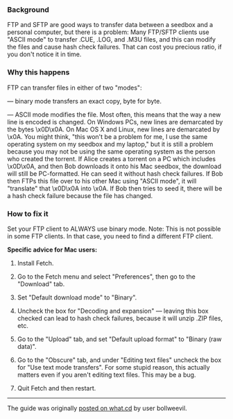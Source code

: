 ### Background

FTP and SFTP are good ways to transfer data between a seedbox and a personal computer, but there is a problem: Many FTP/SFTP clients use "ASCII mode" to transfer .CUE, .LOG, and .M3U files, and this can modify the files and cause hash check failures. That can cost you precious ratio, if you don't notice it in time.

### Why this happens

FTP can transfer files in either of two "modes":

— binary mode transfers an exact copy, byte for byte.

— ASCII mode modifies the file. Most often, this means that the way a new line is encoded is changed. On Windows PCs, new lines are demarcated by the bytes \x0D\x0A. On Mac OS X and Linux, new lines are demarcated by \x0A. You might think, "this won't be a problem for me, I use the same operating system on my seedbox and my laptop," but it is still a problem because you may not be using the same operating system as the person who created the torrent. If Alice creates a torrent on a PC which includes \x0D\x0A, and then Bob downloads it onto his Mac seedbox, the download will still be PC-formatted. He can seed it without hash check failures. If Bob then FTPs this file over to his other Mac using "ASCII mode", it will "translate" that \x0D\x0A into \x0A. If Bob then tries to seed it, there will be a hash check failure because the file has changed.

### How to fix it

Set your FTP client to ALWAYS use binary mode. Note: This is not possible in some FTP clients. In that case, you need to find a different FTP client.

**Specific advice for Mac users:**

1. Install Fetch.

2. Go to the Fetch menu and select "Preferences", then go to the "Download" tab.

3. Set "Default download mode" to "Binary".

4. Uncheck the box for "Decoding and expansion" — leaving this box checked can lead to hash check failures, because it will unzip .ZIP files, etc.

5. Go to the "Upload" tab, and set "Default upload format" to "Binary (raw data)".

6. Go to the "Obscure" tab, and under "Editing text files" uncheck the box for "Use text mode transfers". For some stupid reason, this actually matters even if you aren't editing text files. This may be a bug.

7. Quit Fetch and then restart.

---
The guide was originally [posted on what.cd](https://ssl.what.cd/forums.php?action=viewthread&threadid=99575) by user bollweevil.